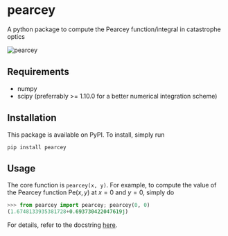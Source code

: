 # pearcey
A python package to compute the Pearcey function/integral in catastrophe optics

![pearcey](https://github.com/user-attachments/assets/bcefda01-fd9e-4323-95a2-b9e34a3b88e6)

## Requirements
- numpy
- scipy (preferrably >= 1.10.0 for a better numerical integration scheme)

## Installation
This package is available on PyPI. To install, simply run
```
pip install pearcey
```

## Usage
The core function is `pearcey(x, y)`. For example, to compute the value of the Pearcey function $\text{Pe}(x, y)$ at $x = 0$ and $y = 0$, simply do
```python
>>> from pearcey import pearcey; pearcey(0, 0)
(1.6748133935381728+0.693730422047619j)
```

For details, refer to the docstring [here](https://github.com/ricokaloklo/pearcey/blob/main/pearcey/pearcey.py#L142).

